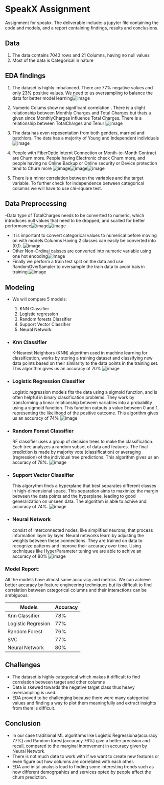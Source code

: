 # SpeakX Assignment
Assignment for speakx. The deliverable include: a jupyter file containing the code and models, and a report containing findings, results and conclusions.

## Data
1. The data contains 7043 rows and 21 Columns, having no null values
2. Most of the data is Categorical in nature 

## EDA findings
1. The dataset is  highly imbalanced. There are 77% negative values and only 23% positive values. We need to us oversampling to balance the data for better model learning![image](https://github.com/Ne0Blaze/SpeakX-Assignment/assets/92355895/08320143-bd6d-4a9f-be56-991e2f5027de)

2. Numeric Colums show no significant correlation . There is a slight relationship between Monthly Charges and Total Charges but thats a given since MonthlyCharges influence Total Charges. There is a relationship between TotalCharges and Tenur ![image](https://github.com/Ne0Blaze/SpeakX-Assignment/assets/92355895/5e097c62-6930-4129-8127-129dbb27565f)

3. The data has even repesentation from both genders, married and batchlors. The data has a mejority of Young and Independent individuals![image](https://github.com/Ne0Blaze/SpeakX-Assignment/assets/92355895/215003a4-abaa-441d-8664-dca2dc979f01)

4. People with FiberOptic Internt Connection or Month-to-Month Contract are Churn more. People having Electronic check Churn more, and people having no Online Backup or Online security or Device protection tend to Churn more
![image](https://github.com/Ne0Blaze/SpeakX-Assignment/assets/92355895/199bb265-df1f-425c-a2e7-7f6f5ece85a9)![image](https://github.com/Ne0Blaze/SpeakX-Assignment/assets/92355895/9b36b1d6-69d1-49b6-81e7-ea9aab414bb1)![image](https://github.com/Ne0Blaze/SpeakX-Assignment/assets/92355895/68f91f09-bc0d-4bec-b0a1-d5c3cfc0b068)

5. There is a minor correlation between the variables and the target variable. To further check for independence between categorical columns we will have to use chi-square test. 


## Data Preprocessing
-Data type of TotalCharges needs to be converted to numeric, which introduces null values that need to be dropped, and scalled for better performance![image](https://github.com/Ne0Blaze/SpeakX-Assignment/assets/92355895/154d81ae-aad1-40d6-91a9-e2dee06ebc7e)![image](https://github.com/Ne0Blaze/SpeakX-Assignment/assets/92355895/e079b6f0-8a02-4127-96eb-90dc76522338)
- It is important to convert categorical values to numerical before moving on with models.Columns Having 2 classes can easily be converted into (0,1). ![image](https://github.com/Ne0Blaze/SpeakX-Assignment/assets/92355895/f96d266f-4962-4479-aaea-69ef62caaa82)
- Other Non-Ordinal calsses are converted into numeric variable using one hot encoding![image](https://github.com/Ne0Blaze/SpeakX-Assignment/assets/92355895/ce6520e5-81f5-40d0-9949-27b66a803df8)
- Finally we perform a train test split on the data and use RandomOverSampler to oversample the train data to avoid bais in training.![image](https://github.com/Ne0Blaze/SpeakX-Assignment/assets/92355895/0c8e6c89-7eee-4de5-9edd-69a1ea61567b)


## Modeling 
- We will compare 5 models:
  1. KNN Classifier
  2. Logistic regression
  3. Random forests Classifier
  4. Support Vector Classifier
  5. Neural Network
 
- ### Knn Classifier
  K-Nearest Neighbors (KNN) algorithm used in machine learning for classification, works by storing a training dataset and classifying new data points based on their similarity to the data points in the training set.
  This algorithm gives us an accuracy of 70% ![image](https://github.com/Ne0Blaze/SpeakX-Assignment/assets/92355895/7a0ff9fe-dc2b-40cb-a66a-a209429ede71)

- ### Logistic Regression Classifier
  Logistic regression models fits the data using a sigmoid function, and is often helpful in binary classification problems. They work by transforming a linear relationship between variables into a probability using a sigmoid function. This function outputs a value between 0 and 1, representing the likelihood of the positive outcome. This algorithm gives us an accuracy of 74% ![image](https://github.com/Ne0Blaze/SpeakX-Assignment/assets/92355895/f61f4481-2e16-4a46-9c3f-a3b9be4354ca)


- ### Random Forest Classifier
   RF classifier uses a group of decision trees to make the classification. Each tree analyzes a random subset of data and features. The final prediction is made by majority vote (classification) or averaging (regression) of the individual tree predictions. This algorithm gives us an accuracy of 78%. ![image](https://github.com/Ne0Blaze/SpeakX-Assignment/assets/92355895/b84f75d9-9e48-4583-ac6d-d9f5bb27eb05)

- ### Support Vector Classifier

  This algorythm finds a hyperplane that best separates different classes in high-dimensional space. This separation aims to maximize the margin between the data points and the hyperplane, leading to good generalization on unseen data. The algorithm is able to achive and accuracy of 74%. ![image](https://github.com/Ne0Blaze/SpeakX-Assignment/assets/92355895/792fdc50-fc90-4afa-8ce4-f72fc31b443b)

- ### Neural Network

  consist of interconnected nodes, like simplified neurons, that process information layer by layer. Neural networks learn by adjusting the weights between these connections. They are trained on data to recognize patterns and improve their accuracy over time. Using techniques like HyperParameter tuning we are able to achive an accuracy of 80%
![image](https://github.com/Ne0Blaze/SpeakX-Assignment/assets/92355895/bb53967d-fa7e-40fc-a012-b0d0c0e7c2ec)

### Model Report: 
All the models have almost same accuracy and metrics. We can achieve better accuracy by feature engineering techniques but its difficult to find correlation between categorical columns and their interactions can be ambiguous. 

| Models        | Accuracy |
----------------|-----------
| Knn Classifier |    78%   |
| Logistic Regresion | 77%  |
| Random Forest | 76% |
| SVC |  77%   |
| Neural Network | 80% |




## Challenges 
- The dataset is highly categorical which makes it difficult to find correlation between target and other columns
- Data is skewed towards the negative target class thus heavy oversampling is used.
- EDA proved to be challenging because there were many categorical values and finding a way to plot them meaningfully and extract insights from them is difficult.
   
## Conclusion
- In our case traditional ML algorithms like Logistic Regressiona(accuracy 77%) and Random forest(accuracy 76%) give a better precision and recall, compared to the marginal inprovement in accuracy given by Neural Network.
- There is not much data to work with if we want to create new features or even figure out how columns are correlated with each other.
- EDA and inital analysis lead to finding some interesting trends such as how different demogrpahics and services opted by people affect the churn prediction. 


